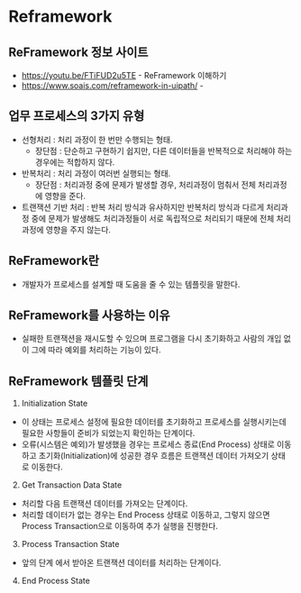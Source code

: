# Reframework

## ReFramework 정보 사이트
- https://youtu.be/FTiFUD2u5TE - ReFramework 이해하기
- https://www.soais.com/reframework-in-uipath/ - 

## 업무 프로세스의 3가지 유형
- 선형처리 : 처리 과정이 한 번만 수행되는 형태.
    - 장단점 : 단순하고 구현하기 쉽지만, 다른 데이터들을 반복적으로 처리해야 하는 경우에는 적합하지 않다.
- 반복처리 : 처리 과정이 여러번 실행되는 형태.
    - 장단점 : 처리과정 중에 문제가 발생할 경우, 처리과정이 멈춰서 전체 처리과정에 영향을 준다.
- 트랜잭션 기반 처리 : 반복 처리 방식과 유사하지만 반복처리 방식과 다르게 처리과정 중에 문제가 발생해도 처리과정들이 서로 독립적으로 처리되기 때문에 전체 처리과정에 영향을 주지 않는다.

## ReFramework란
- 개발자가 프로세스를 설계할 때 도움을 줄 수 있는 템플릿을 말한다.

## ReFramework를 사용하는 이유
- 실패한 트랜잭션을 재시도할 수 있으며 프로그램을 다시 초기화하고 사람의 개입 없이 그에 따라 예외를 처리하는 기능이 있다.

## ReFramework 템플릿 단계
1. Initialization State
- 이 상태는 프로세스 설정에 필요한 데이터를 초기화하고 프로세스를 실행시키는데 필요한 사항들이 준비가 되었는지 확인하는 단계이다.
- 오류(시스템은 예외)가 발생했을 경우는 프로세스 종료(End Process) 상태로 이동하고 초기화(Initialization)에 성공한 경우 흐름은 트랜잭션 데이터 가져오기 상태로 이동한다.

2. Get Transaction Data State
- 처리할 다음 트랜잭션 데이터를 가져오는 단계이다. 
- 처리할 데이터가 없는 경우는 End Process 상태로 이동하고, 그렇지 않으면 Process Transaction으로 이동하여 추가 실행을 진행한다.

3. Process Transaction State
- 앞의 단계 에서 받아온 트랜잭션 데이터를 처리하는 단계이다.

4. End Process State